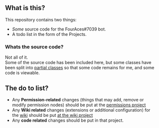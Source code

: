 ## What is this?
This repository contains two things:
* *Some* source code for the FourAces#7039 bot.
* A todo list in the form of the Projects.

### Whats the source code?

Not all of it.  
Some of the source code has been included here, but some classes have been split into [partial classes](https://docs.microsoft.com/en-us/dotnet/csharp/programming-guide/classes-and-structs/partial-classes-and-methods) so that some code remains for me, and some code is viewable.  


## The do to list?

* Any **Permission-related** changes (things that may add, remove or modify permission nodes) should be put at the [permissions project](https://github.com/CheAle14/casino-bot/projects/1)
* Any **Wiki related** changes (extensions or additional configuration) for the [wiki](https://masterlist.uk.ms/wiki) should be put [at the wiki project](https://github.com/CheAle14/casino-bot/projects/3)
* Any **code related** changes should be put in that project.
 
